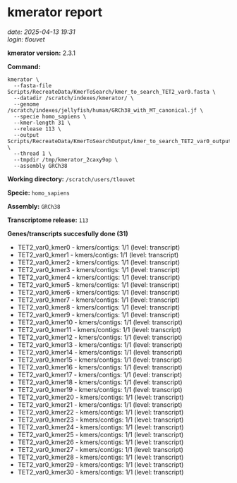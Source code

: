 # kmerator report
*date: 2025-04-13 19:31*  
*login: tlouvet*

**kmerator version:** 2.3.1

**Command:**

```
kmerator \
  --fasta-file Scripts/RecreateData/KmerToSearch/kmer_to_search_TET2_var0.fasta \
  --datadir /scratch/indexes/kmerator/ \
  --genome /scratch/indexes/jellyfish/human/GRCh38_with_MT_canonical.jf \
  --specie homo_sapiens \
  --kmer-length 31 \
  --release 113 \
  --output Scripts/RecreateData/KmerToSearchOutput/kmer_to_search_TET2_var0_output \
  --thread 1 \
  --tmpdir /tmp/kmerator_2caxy9op \
  --assembly GRCh38
```

**Working directory:** `/scratch/users/tlouvet`

**Specie:** `homo_sapiens`

**Assembly:** `GRCh38`

**Transcriptome release:** `113`

**Genes/transcripts succesfully done (31)**

- TET2_var0_kmer0 - kmers/contigs: 1/1 (level: transcript)
- TET2_var0_kmer1 - kmers/contigs: 1/1 (level: transcript)
- TET2_var0_kmer2 - kmers/contigs: 1/1 (level: transcript)
- TET2_var0_kmer3 - kmers/contigs: 1/1 (level: transcript)
- TET2_var0_kmer4 - kmers/contigs: 1/1 (level: transcript)
- TET2_var0_kmer5 - kmers/contigs: 1/1 (level: transcript)
- TET2_var0_kmer6 - kmers/contigs: 1/1 (level: transcript)
- TET2_var0_kmer7 - kmers/contigs: 1/1 (level: transcript)
- TET2_var0_kmer8 - kmers/contigs: 1/1 (level: transcript)
- TET2_var0_kmer9 - kmers/contigs: 1/1 (level: transcript)
- TET2_var0_kmer10 - kmers/contigs: 1/1 (level: transcript)
- TET2_var0_kmer11 - kmers/contigs: 1/1 (level: transcript)
- TET2_var0_kmer12 - kmers/contigs: 1/1 (level: transcript)
- TET2_var0_kmer13 - kmers/contigs: 1/1 (level: transcript)
- TET2_var0_kmer14 - kmers/contigs: 1/1 (level: transcript)
- TET2_var0_kmer15 - kmers/contigs: 1/1 (level: transcript)
- TET2_var0_kmer16 - kmers/contigs: 1/1 (level: transcript)
- TET2_var0_kmer17 - kmers/contigs: 1/1 (level: transcript)
- TET2_var0_kmer18 - kmers/contigs: 1/1 (level: transcript)
- TET2_var0_kmer19 - kmers/contigs: 1/1 (level: transcript)
- TET2_var0_kmer20 - kmers/contigs: 1/1 (level: transcript)
- TET2_var0_kmer21 - kmers/contigs: 1/1 (level: transcript)
- TET2_var0_kmer22 - kmers/contigs: 1/1 (level: transcript)
- TET2_var0_kmer23 - kmers/contigs: 1/1 (level: transcript)
- TET2_var0_kmer24 - kmers/contigs: 1/1 (level: transcript)
- TET2_var0_kmer25 - kmers/contigs: 1/1 (level: transcript)
- TET2_var0_kmer26 - kmers/contigs: 1/1 (level: transcript)
- TET2_var0_kmer27 - kmers/contigs: 1/1 (level: transcript)
- TET2_var0_kmer28 - kmers/contigs: 1/1 (level: transcript)
- TET2_var0_kmer29 - kmers/contigs: 1/1 (level: transcript)
- TET2_var0_kmer30 - kmers/contigs: 1/1 (level: transcript)
